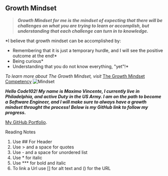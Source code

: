 ## Growth Mindset

> ***Growth Mindset for me is the mindset of expecting that there will be challenges on what you are trying to learn or accomplish, but understanding that each challenge can turn in to knowledge.*** 

*I believe that growth mindset can be accomplished by:

- Remembering that it is just a temporary hurdle, and I will see the positive outcome at the end!*
- Being curious*
- Understanding that you do not know everything, "yet"!*

*To learn more about The Growth Mindset, visit* [The Growth Mindset Competency](https://codefellows.github.io/common_curriculum/career_coaching/common/professional-competencies) 
![Mindset](https://user-images.githubusercontent.com/103771906/182227987-20cfba6c-b11a-467b-82b5-7864a624e54c.jpeg)



***Hello Code102! My name is Maximo Vincente, I currently live in Philadelphia, and active Duty in the US Army. I am on the path to become a Software Engineer, and I will make sure to always have a growth mindset throught the process! Below is my GitHub link to follow my progress.***

[My GitHub Portfolio](https://github.com/MaximoVincente/).


Reading Notes 
1. Use ## For Header 
2. Use > and a space for quotes
3. Use - and a space for unordered list
4. Use * for italic
5. Use *** for bold and italic
6. To link a Url use [] for alt text and () for the URL

